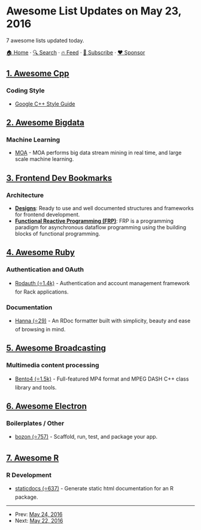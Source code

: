 # Awesome List Updates on May 23, 2016

7 awesome lists updated today.

[🏠 Home](/README.md) · [🔍 Search](https://www.trackawesomelist.com/search/) · [🔥 Feed](https://www.trackawesomelist.com/rss.xml) · [📮 Subscribe](https://trackawesomelist.us17.list-manage.com/subscribe?u=d2f0117aa829c83a63ec63c2f&id=36a103854c) · [❤️  Sponsor](https://github.com/sponsors/theowenyoung)



## [1. Awesome Cpp](/content/fffaraz/awesome-cpp/README.md)

### Coding Style

*   [Google C++ Style Guide](https://google.github.io/styleguide/cppguide.html)

## [2. Awesome Bigdata](/content/newTendermint/awesome-bigdata/README.md)

### Machine Learning

*   [MOA](http://moa.cms.waikato.ac.nz) - MOA performs big data stream mining in real time, and large scale machine learning.

## [3. Frontend Dev Bookmarks](/content/dypsilon/frontend-dev-bookmarks/README.md)

### Architecture

*   **[Designs](https://github.com/dypsilon/frontend-dev-bookmarks/blob/master/README.md/architecture/designs.md)**: Ready to use and well documented structures and frameworks for frontend development.
*   **[Functional Reactive Programming (FRP)](https://github.com/dypsilon/frontend-dev-bookmarks/blob/master/README.md/architecture/functional-reactive-programming-frp.md)**: FRP is a programming paradigm for asynchronous dataflow programming using the building blocks of functional programming.

## [4. Awesome Ruby](/content/markets/awesome-ruby/README.md)

### Authentication and OAuth

*   [Rodauth (⭐1.4k)](https://github.com/jeremyevans/rodauth) - Authentication and account management framework for Rack applications.

### Documentation

*   [Hanna (⭐29)](https://github.com/rdoc/hanna-nouveau) - An RDoc formatter built with simplicity, beauty and ease of browsing in mind.

## [5. Awesome Broadcasting](/content/ebu/awesome-broadcasting/README.md)

### Multimedia content processing

*   [Bento4 (⭐1.5k)](https://github.com/axiomatic-systems/Bento4) - Full-featured MP4 format and MPEG DASH C++ class library and tools.

## [6. Awesome Electron](/content/sindresorhus/awesome-electron/README.md)

### Boilerplates / Other

*   [bozon (⭐757)](https://github.com/railsware/bozon) - Scaffold, run, test, and package your app.

## [7. Awesome R](/content/qinwf/awesome-R/README.md)

### R Development

*   [staticdocs (⭐637)](https://github.com/hadley/staticdocs) - Generate static html documentation for an R package.

---

- Prev: [May 24, 2016](/content/2016/05/24/README.md)
- Next: [May 22, 2016](/content/2016/05/22/README.md)